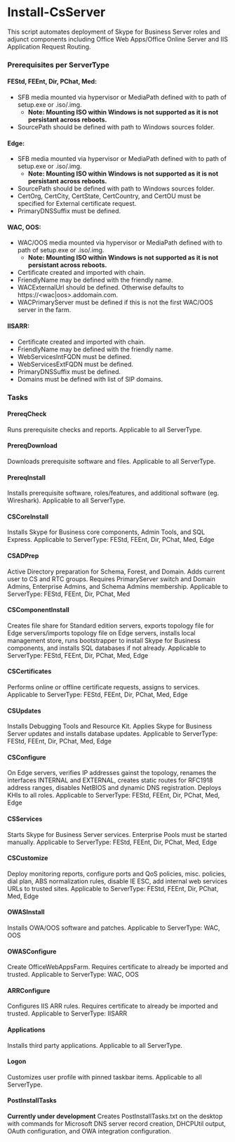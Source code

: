 # Install-CsServer

This script automates deployment of Skype for Business Server roles and adjunct components including Office Web Apps/Office Online Server and IIS Application Request Routing.

### Prerequisites per ServerType
#### FEStd, FEEnt, Dir, PChat, Med:
* SFB media mounted via hypervisor or MediaPath defined with to path of setup.exe or .iso/.img.
  * **Note: Mounting ISO within Windows is not supported as it is not persistant across reboots.**
* SourcePath should be defined with path to Windows sources folder.

#### Edge:
* SFB media mounted via hypervisor or MediaPath defined with to path of setup.exe or .iso/.img.
  * **Note: Mounting ISO within Windows is not supported as it is not persistant across reboots.**
* SourcePath should be defined with path to Windows sources folder.
* CertOrg, CertCity, CertState, CertCountry, and CertOU must be specified for External certificate request.
* PrimaryDNSSuffix must be defined.

#### WAC, OOS:
* WAC/OOS media mounted via hypervisor or MediaPath defined with to path of setup.exe or .iso/.img.
  * **Note: Mounting ISO within Windows is not supported as it is not persistant across reboots.**
* Certificate created and imported with chain.
* FriendlyName may be defined with the friendly name.
* WACExternalUrl should be defined. Otherwise defaults to https://<wac|oos>.addomain.com.
* WACPrimaryServer must be defined if this is not the first WAC/OOS server in the farm.

#### IISARR:
* Certificate created and imported with chain.
* FriendlyName may be defined with the friendly name.
* WebServicesIntFQDN must be defined.
* WebServicesExtFQDN must be defined.
* PrimaryDNSSuffix must be defined.
* Domains must be defined with list of SIP domains.


### Tasks
#### PrereqCheck
Runs prerequisite checks and reports. Applicable to all ServerType.

#### PrereqDownload
Downloads prerequisite software and files. Applicable to all ServerType.

#### PrereqInstall
Installs prerequisite software, roles/features, and additional software (eg. Wireshark). Applicable to all ServerType.

#### CSCoreInstall
Installs Skype for Business core components, Admin Tools, and SQL Express. Applicable to ServerType: FEStd, FEEnt, Dir, PChat, Med, Edge

#### CSADPrep
Active Directory preparation for Schema, Forest, and Domain. Adds current user to CS and RTC groups. Requires PrimaryServer switch and Domain Admins, Enterprise Admins, and Schema Admins membership. Applicable to ServerType: FEStd, FEEnt, Dir, PChat, Med

#### CSComponentInstall
Creates file share for Standard edition servers, exports topology file for Edge servers/imports topology file on Edge servers, installs local management store, runs bootstrapper to install Skype for Business components, and installs SQL databases if not already. Applicable to ServerType: FEStd, FEEnt, Dir, PChat, Med, Edge

#### CSCertificates
Performs online or offline certificate requests, assigns to services. Applicable to ServerType: FEStd, FEEnt, Dir, PChat, Med, Edge

#### CSUpdates
Installs Debugging Tools and Resource Kit. Applies Skype for Business Server updates and installs database updates. Applicable to ServerType: FEStd, FEEnt, Dir, PChat, Med, Edge

#### CSConfigure
On Edge servers, verifies IP addresses gainst the topology, renames the interfaces INTERNAL and EXTERNAL, creates static routes for RFC1918 address ranges, disables NetBIOS and dynamic DNS registration. Deploys KHIs to all roles. Applicable to ServerType: FEStd, FEEnt, Dir, PChat, Med, Edge

#### CSServices
Starts Skype for Business Server services. Enterprise Pools must be started manually. Applicable to ServerType: FEStd, FEEnt, Dir, PChat, Med, Edge

#### CSCustomize
Deploy monitoring reports, configure ports and QoS policies, misc. policies, dial plan, ABS normalization rules, disable IE ESC, add internal web services URLs to trusted sites. Applicable to ServerType: FEStd, FEEnt, Dir, PChat, Med, Edge

#### OWASInstall
Installs OWA/OOS software and patches. Applicable to ServerType: WAC, OOS

#### OWASConfigure
Create OfficeWebAppsFarm. Requires certificate to already be imported and trusted. Applicable to ServerType: WAC, OOS

#### ARRConfigure
Configures IIS ARR rules. Requires certificate to already be imported and trusted. Applicable to ServerType: IISARR

#### Applications
Installs third party applications. Applicable to all ServerType.

#### Logon
Customizes user profile with pinned taskbar items. Applicable to all ServerType.

#### PostInstallTasks
**Currently under development**
Creates PostInstallTasks.txt on the desktop with commands for Microsoft DNS server record creation, DHCPUtil output, OAuth configuration, and OWA integration configuration.

